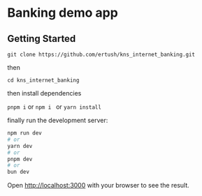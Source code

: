# Banking demo app

## Getting Started

```git clone https://github.com/ertush/kns_internet_banking.git```

then

``` cd kns_internet_banking ```

then install dependencies

``` pnpm i ```
or
``` npm i  ```
or 
``` yarn install ```

finally run the development server:

```bash
npm run dev
# or
yarn dev
# or
pnpm dev
# or
bun dev
```

Open [http://localhost:3000](http://localhost:3000) with your browser to see the result.
